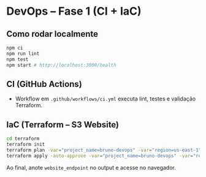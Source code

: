 # DevOps – Fase 1 (CI + IaC)

## Como rodar localmente

```bash
npm ci
npm run lint
npm test
npm start # http://localhost:3000/health
```

## CI (GitHub Actions)

- Workflow em `.github/workflows/ci.yml` executa lint, testes e validação Terraform.

## IaC (Terraform – S3 Website)

```bash
cd terraform
terraform init
terraform plan -var="project_name=bruno-devops" -var="region=us-east-1"
terraform apply -auto-approve -var="project_name=bruno-devops" -var="region=us-east-1"
```

Ao final, anote `website_endpoint` no output e acesse no navegador.
